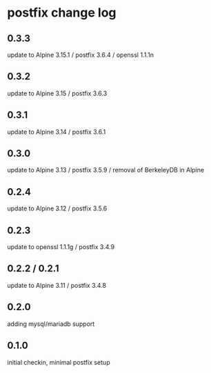 # postfix change log

## 0.3.3
update to Alpine 3.15.1 / postfix 3.6.4 / openssl 1.1.1n

## 0.3.2
update to Alpine 3.15 / postfix 3.6.3

## 0.3.1
update to Alpine 3.14 / postfix 3.6.1

## 0.3.0
update to Alpine 3.13 / postfix 3.5.9 / removal of BerkeleyDB in Alpine

## 0.2.4
update to Alpine 3.12 / postfix 3.5.6

## 0.2.3
update to openssl 1.1.1g / postfix 3.4.9

## 0.2.2 / 0.2.1
update to Alpine 3.11 / postfix 3.4.8

## 0.2.0
adding mysql/mariadb support

## 0.1.0
initial checkin, minimal postfix setup

